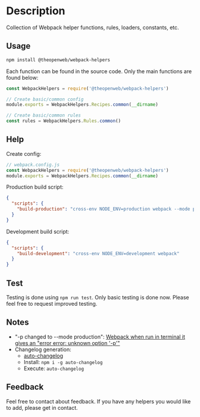 # Description

Collection of Webpack helper functions, rules, loaders, constants, etc.

## Usage

```bash
npm install @theopenweb/webpack-helpers
```

Each function can be found in the source code.
Only the main functions are found below:

```js
const WebpackHelpers = require('@theopenweb/webpack-helpers')

// Create basic/common config
module.exports = WebpackHelpers.Recipes.common(__dirname)

// Create basic/common rules
const rules = WebpackHelpers.Rules.common()

```

## Help

Create config:

```js
// webpack.config.js
const WebpackHelpers = require('@theopenweb/webpack-helpers')
module.exports = WebpackHelpers.Recipes.common(__dirname)
```

Production build script:

```json
{
  "scripts": {
    "build-production": "cross-env NODE_ENV=production webpack --mode production"
  }
}
```

Development build script:

```json
{
  "scripts": {
    "build-development": "cross-env NODE_ENV=development webpack"
  }
}
```

## Test

Testing is done using `npm run test`.
Only basic testing is done now. Please feel free to request improved testing.

## Notes

- "-p changed to --mode production": [Webpack when run in terminal it gives an "error error: unknown option '-p'"](https://stackoverflow.com/questions/65592541/webpack-when-run-in-terminal-it-gives-an-error-error-unknown-option-p)
- Changelog generation:
  - [auto-changelog](https://github.com/CookPete/auto-changelog)
  - Install: `npm i -g auto-changelog`
  - Execute: `auto-changelog`

## Feedback

Feel free to contact about feedback.
If you have any helpers you would like to add, please get in contact.
